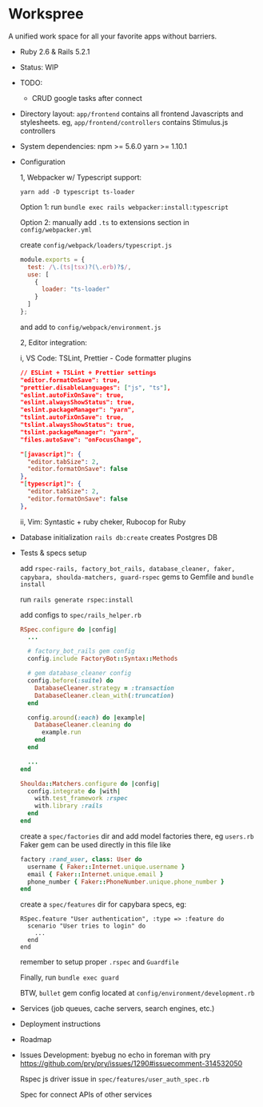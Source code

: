 # Workspree

A unified work space for all your favorite apps without barriers.

- Ruby 2.6 & Rails 5.2.1

- Status: WIP

- TODO:
  * CRUD google tasks after connect

- Directory layout: `app/frontend` contains all frontend Javascripts and stylesheets. eg, `app/frontend/controllers` contains Stimulus.js controllers

- System dependencies:
  npm >= 5.6.0
  yarn >= 1.10.1

- Configuration

  1, Webpacker w/ Typescript support:

  `yarn add -D typescript ts-loader`

  Option 1: run `bundle exec rails webpacker:install:typescript`

  Option 2: manually add `.ts` to extensions section in `config/webpacker.yml`

  create `config/webpack/loaders/typescript.js`

  ```js
  module.exports = {
    test: /\.(ts|tsx)?(\.erb)?$/,
    use: [
      {
        loader: "ts-loader"
      }
    ]
  };
  ```

  and add to `config/webpack/environment.js`

  2, Editor integration:

  i, VS Code: TSLint, Prettier - Code formatter plugins

  ```json
  // ESLint + TSLint + Prettier settings
  "editor.formatOnSave": true,
  "prettier.disableLanguages": ["js", "ts"],
  "eslint.autoFixOnSave": true,
  "eslint.alwaysShowStatus": true,
  "eslint.packageManager": "yarn",
  "tslint.autoFixOnSave": true,
  "tslint.alwaysShowStatus": true,
  "tslint.packageManager": "yarn",
  "files.autoSave": "onFocusChange",

  "[javascript]": {
    "editor.tabSize": 2,
    "editor.formatOnSave": false
  },
  "[typescript]": {
    "editor.tabSize": 2,
    "editor.formatOnSave": false
  },
  ```

  ii, Vim: Syntastic + ruby cheker, Rubocop for Ruby

- Database initialization
  `rails db:create` creates Postgres DB

- Tests & specs setup

  add `rspec-rails, factory_bot_rails, database_cleaner, faker, capybara, shoulda-matchers, guard-rspec` gems to Gemfile and `bundle install`

  run `rails generate rspec:install`

  add configs to `spec/rails_helper.rb`

  ```ruby
  RSpec.configure do |config|
    ...

    # factory_bot_rails gem config
    config.include FactoryBot::Syntax::Methods

    # gem database_cleaner config
    config.before(:suite) do
      DatabaseCleaner.strategy = :transaction
      DatabaseCleaner.clean_with(:truncation)
    end

    config.around(:each) do |example|
      DatabaseCleaner.cleaning do
        example.run
      end
    end

    ...
  end

  Shoulda::Matchers.configure do |config|
    config.integrate do |with|
      with.test_framework :rspec
      with.library :rails
    end
  end
  ```

  create a `spec/factories` dir and add model factories there, eg
  `users.rb` Faker gem can be used directly in this file like

  ```ruby
  factory :rand_user, class: User do
    username { Faker::Internet.unique.username }
    email { Faker::Internet.unique.email }
    phone_number { Faker::PhoneNumber.unique.phone_number }
  end
  ```

  create a `spec/features` dir for capybara specs, eg:

  ```
  RSpec.feature "User authentication", :type => :feature do
    scenario "User tries to login" do
      ...
    end
  end
  ```

  remember to setup proper `.rspec` and `Guardfile`

  Finally, run `bundle exec guard`

  BTW, `bullet` gem config located at
  `config/environment/development.rb`

- Services (job queues, cache servers, search engines, etc.)

- Deployment instructions

- Roadmap

- Issues
  Development: byebug no echo in foreman with pry <https://github.com/pry/pry/issues/1290#issuecomment-314532050>

  Rspec js driver issue in ``spec/features/user_auth_spec.rb``

  Spec for connect APIs of other services
